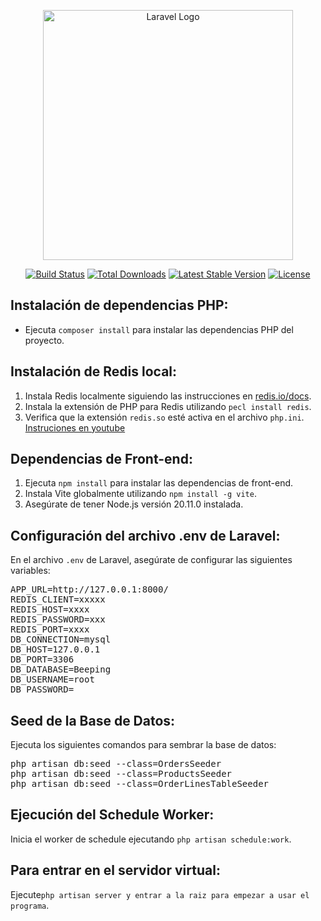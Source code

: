<p align="center"><a href="https://laravel.com" target="_blank"><img src="https://raw.githubusercontent.com/laravel/art/master/logo-lockup/5%20SVG/2%20CMYK/1%20Full%20Color/laravel-logolockup-cmyk-red.svg" width="400" alt="Laravel Logo"></a></p>

<p align="center">
<a href="https://github.com/laravel/framework/actions"><img src="https://github.com/laravel/framework/workflows/tests/badge.svg" alt="Build Status"></a>
<a href="https://packagist.org/packages/laravel/framework"><img src="https://img.shields.io/packagist/dt/laravel/framework" alt="Total Downloads"></a>
<a href="https://packagist.org/packages/laravel/framework"><img src="https://img.shields.io/packagist/v/laravel/framework" alt="Latest Stable Version"></a>
<a href="https://packagist.org/packages/laravel/framework"><img src="https://img.shields.io/packagist/l/laravel/framework" alt="License"></a>
</p>

<h2>Instalación de dependencias PHP:</h2>
<ul>
  <li>Ejecuta <code>composer install</code> para instalar las dependencias PHP del proyecto.</li>
</ul>

<h2>Instalación de Redis local:</h2>
<ol>
  <li>Instala Redis localmente siguiendo las instrucciones en <a href="https://redis.io/docs/">redis.io/docs</a>.</li>
  <li>Instala la extensión de PHP para Redis utilizando <code>pecl install redis</code>.</li>
  <li>Verifica que la extensión <code>redis.so</code> esté activa en el archivo <code>php.ini</code>.</li>
  <a href="https://youtu.be/lbWssnwyoZg?si=donY5b-A78AMgVBO"> Instruciones en youtube</a>
</ol>

<h2>Dependencias de Front-end:</h2>
<ol>
  <li>Ejecuta <code>npm install</code> para instalar las dependencias de front-end.</li>
  <li>Instala Vite globalmente utilizando <code>npm install -g vite</code>.</li>
  <li>Asegúrate de tener Node.js versión 20.11.0 instalada.</li>
</ol>

<h2>Configuración del archivo .env de Laravel:</h2>
<p>En el archivo <code>.env</code> de Laravel, asegúrate de configurar las siguientes variables:</p>
<pre>
APP_URL=http://127.0.0.1:8000/
REDIS_CLIENT=xxxxx
REDIS_HOST=xxxx
REDIS_PASSWORD=xxx
REDIS_PORT=xxxx
DB_CONNECTION=mysql
DB_HOST=127.0.0.1
DB_PORT=3306
DB_DATABASE=Beeping
DB_USERNAME=root
DB_PASSWORD=
</pre>

<h2>Seed de la Base de Datos:</h2>
<p>Ejecuta los siguientes comandos para sembrar la base de datos:</p>
<pre>
php artisan db:seed --class=OrdersSeeder
php artisan db:seed --class=ProductsSeeder
php artisan db:seed --class=OrderLinesTableSeeder
</pre>

<h2>Ejecución del Schedule Worker:</h2>
<p>Inicia el worker de schedule ejecutando <code>php artisan schedule:work</code>.</p>


<h2>Para entrar en el servidor virtual:</h2>
<p>Ejecute<code>php artisan server y entrar a la raiz para empezar a usar el programa</code>.</p>